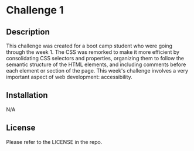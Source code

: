 # Challenge 1

## Description

This challenge was created for a boot camp student who were going through the week 1.
The CSS was remorked to make it more efficient by consolidating CSS selectors and properties, organizing them to follow the semantic structure of the HTML elements, and including comments before each element or section of the page. This week's challenge involves a very important aspect of web development: accessibility.

## Installation

N/A

## License

Please refer to the LICENSE in the repo.
